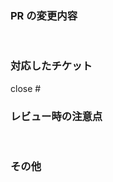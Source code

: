 ### PR の変更内容

​

### 対応したチケット

<!-- Link to GitHub Issue -->

close #
​

### レビュー時の注意点

<!-- 実装に不安があり重点的にレビューしてほしい点や、今回のPRではスコープ外とする点があれば書く -->

​

### その他

<!-- 自分の学習ログや、参考リンクなどメモ欄として活用 -->
